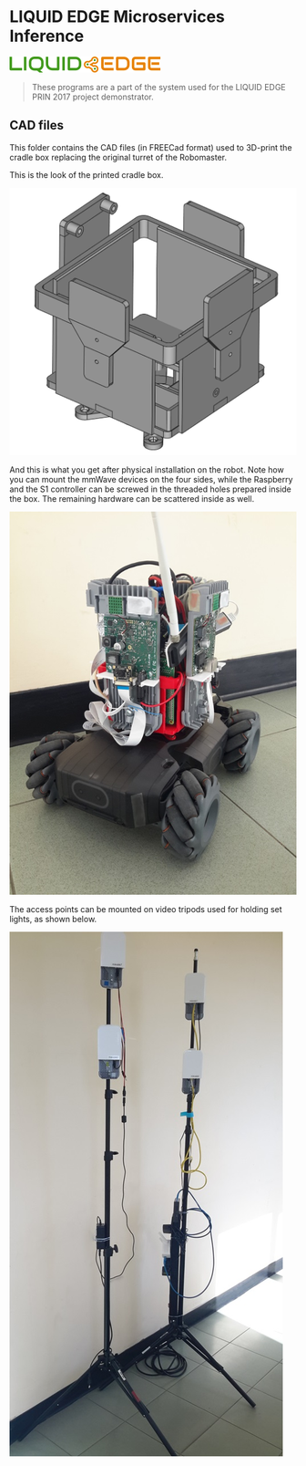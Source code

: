 # LIQUID EDGE Microservices Inference

![LIQUID EDGE Logo](../doc/liquid_edge_logo28.png)

> These programs are a part of the system used for the LIQUID EDGE PRIN 2017 project demonstrator.

## CAD files
This folder contains the CAD files (in FREECad format) used to 3D-print the cradle box replacing the original turret of the Robomaster.

This is the look of the printed cradle box.

![Cradle box](cradle_box.png)

And this is what you get after physical installation on the robot. Note how you can mount the mmWave devices on the four sides, while the Raspberry and the S1 controller can be screwed in the threaded holes prepared inside the box. The remaining hardware can be scattered inside as well.

![Mounted turret](robot.jpg)

The access points can be mounted on video tripods used for holding set lights, as shown below.

![Access point masts](towers.jpg)
